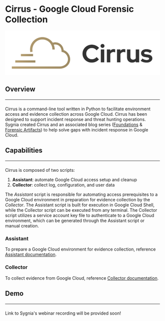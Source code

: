 # Cirrus - Google Cloud Forensic Collection

![cirrus_image](./cirrus.png)

## Overview<hr>

Cirrus is a command-line tool written in Python to facilitate environment access and evidence collection across 
Google Cloud. Cirrus has been designed to support incident response and threat hunting operations. Sygnia 
created Cirrus and an associated blog series ([Foundations](https://blog.sygnia.co/incident-response-in-google-cloud-foundations) 
& [Forensic Artifacts](https://blog.sygnia.co/incident-response-in-google-cloud-forensic-artifacts)) to help solve gaps
with incident response in Google Cloud.

## Capabilities<hr>

Cirrus is composed of two scripts:

1. **Assistant**: automate Google Cloud access setup and cleanup 
2. **Collector**: collect log, configuration, and user data

The *Assistant* script is responsible for automating access prerequisites to 
a Google Cloud environment in preparation for evidence collection by the *Collector*. The Assistant script is 
built for execution in Google Cloud Shell, while the Collector script can be executed from any terminal. The Collector 
script utilizes a service account key file to authenticate to a Google Cloud environment, which can be generated through
the Assistant script or manual creation.

### Assistant

To prepare a Google Cloud environment for evidence collection, reference [Assistant documentation](./Assistant/README.md).

### Collector

To collect evidence from Google Cloud, reference [Collector documentation](./Collectors/README.md).

## Demo<hr>

Link to Sygnia's webinar recording will be provided soon!